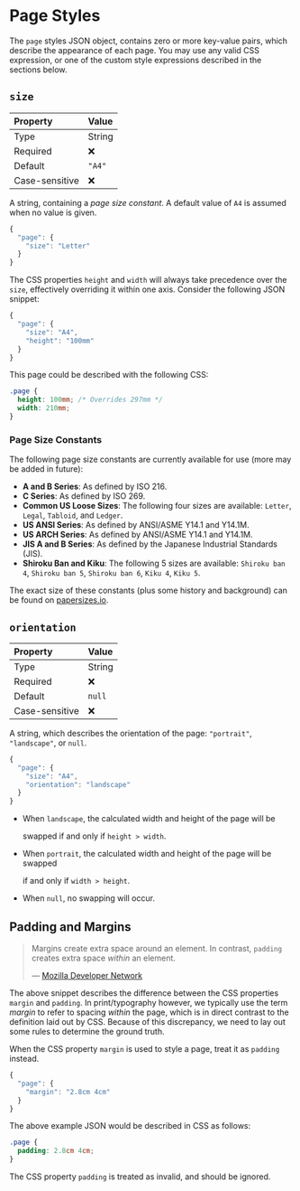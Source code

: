 # Page Styles

The `page` styles JSON object, contains zero or more key-value pairs, which describe the appearance of each page. You may use any valid CSS expression, or one of the custom style expressions described in the sections below.

## `size`

| Property | Value |
| :--- | :--- |
| Type | String |
| Required | ❌ |
| Default | `"A4"` |
| Case-sensitive | ❌ |

A string, containing a _page size constant_. A default value of `A4` is assumed when no value is given.

```javascript
{
  "page": {
    "size": "Letter"
  }
}
```

The CSS properties `height` and `width` will always take precedence over the `size`, effectively overriding it within one axis. Consider the following JSON snippet:

```javascript
{
  "page": {
    "size": "A4",
    "height": "100mm"
  }
}
```

This page could be described with the following CSS:

```css
.page {
  height: 100mm; /* Overrides 297mm */
  width: 210mm;
}
```

### **Page Size Constants**

The following page size constants are currently available for use \(more may be added in future\):

* **A and B Series**: As defined by ISO 216.
* **C Series**: As defined by ISO 269.
* **Common US Loose Sizes**: The following four sizes are available: `Letter`, `Legal`, `Tabloid`, and `Ledger`.
* **US ANSI Series**: As defined by ANSI/ASME Y14.1 and Y14.1M.
* **US ARCH Series**: As defined by ANSI/ASME Y14.1 and Y14.1M.
* **JIS A and B Series**: As defined by the Japanese Industrial Standards \(JIS\).
* **Shiroku Ban and Kiku**: The following 5 sizes are available: `Shiroku ban 4`, `Shiroku ban 5`, `Shiroku ban 6`, `Kiku 4`, `Kiku 5`.

The exact size of these constants \(plus some history and background\) can be found on [papersizes.io](https://papersizes.io).

## `orientation`

| Property | Value |
| :--- | :--- |
| Type | String |
| Required | ❌ |
| Default | `null` |
| Case-sensitive | ❌ |

A string, which describes the orientation of the page: `"portrait"`, `"landscape"`, or `null`.

```javascript
{
  "page": {
    "size": "A4",
    "orientation": "landscape"
  }
}
```

* When `landscape`, the calculated width and height of the page will be

  swapped if and only if `height > width`.

* When `portrait`, the calculated width and height of the page will be swapped

  if and only if `width > height`.

* When `null`, no swapping will occur.

## Padding and Margins

> Margins create extra space around an element. In contrast, `padding` creates extra space _within_ an element.
>
> — [Mozilla Developer Network](https://developer.mozilla.org/en-US/docs/Web/CSS/margin)

The above snippet describes the difference between the CSS properties `margin` and `padding`. In print/typography however, we typically use the term _margin_ to refer to spacing _within_ the page, which is in direct contrast to the definition laid out by CSS. Because of this discrepancy, we need to lay out some rules to determine the ground truth.

When the CSS property `margin` is used to style a page, treat it as `padding` instead.

```javascript
{
  "page": {
    "margin": "2.8cm 4cm"
  }
}
```

The above example JSON would be described in CSS as follows:

```css
.page {
  padding: 2.8cm 4cm;
}
```

The CSS property `padding` is treated as invalid, and should be ignored.

